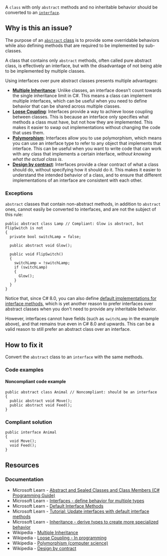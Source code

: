A `class` with only `abstract` methods and no inheritable behavior should be converted to an [`interface`](https://learn.microsoft.com/en-us/dotnet/csharp/programming-guide/interfaces/).

## Why is this an issue?

The purpose of an [`abstract`
class](https://learn.microsoft.com/en-us/dotnet/csharp/programming-guide/classes-and-structs/abstract-and-sealed-classes-and-class-members) is to provide some overridable behaviors while also defining methods that are required to be implemented by sub-classes.

A class that contains only `abstract` methods, often called pure abstract class, is effectively an interface, but with the disadvantage
of not being able to be implemented by multiple classes.

Using interfaces over pure abstract classes presents multiple advantages:

- [**Multiple Inheritance**](https://en.wikipedia.org/wiki/Multiple_inheritance): Unlike classes, an interface doesn’t
  count towards the single inheritance limit in C#. This means a class can implement multiple interfaces, which can be useful when you need to define
  behavior that can be shared across multiple classes.
- [**Loose Coupling**](https://en.wikipedia.org/wiki/Loose_coupling#In_programming): Interfaces provide a way to achieve
  loose coupling between classes. This is because an interface only specifies what methods a class must have, but not how they are implemented. This
  makes it easier to swap out implementations without changing the code that uses them.
- [**Polymorphism**](https://en.wikipedia.org/wiki/Polymorphism_%28computer_science%29): Interfaces allow you to use
  polymorphism, which means you can use an interface type to refer to any object that implements that interface. This can be useful when you want to
  write code that can work with any class that implements a certain interface, *without knowing what the actual class is*.
- [**Design by contract**](https://en.wikipedia.org/wiki/Design_by_contract): Interfaces provide a clear contract of what
  a class should do, without specifying how it should do it. This makes it easier to understand the intended behavior of a class, and to ensure that
  different implementations of an interface are consistent with each other.

### Exceptions

`abstract` classes that contain non-abstract methods, in addition to `abstract` ones, cannot easily be converted to
interfaces, and are not the subject of this rule:

    public abstract class Lamp // Compliant: Glow is abstract, but FlipSwitch is not
    {
      private bool switchLamp = false;
    
      public abstract void Glow();
    
      public void FlipSwitch()
      {
        switchLamp = !switchLamp;
        if (switchLamp)
        {
          Glow();
        }
      }
    }

Notice that, since C# 8.0, you can also define [default implementations for
interface methods](https://learn.microsoft.com/en-us/dotnet/csharp/language-reference/proposals/csharp-8.0/default-interface-methods), which is yet another reason to prefer interfaces over abstract classes when you don’t need to provide any inheritable
behavior.

However, interfaces cannot have fields (such as `switchLamp` in the example above), and that remains true even in C# 8.0 and upwards.
This can be a valid reason to still prefer an abstract class over an interface.

## How to fix it

Convert the `abstract` class to an `interface` with the same methods.

### Code examples

#### Noncompliant code example

    public abstract class Animal // Noncompliant: should be an interface
    {
      public abstract void Move();
      public abstract void Feed();
    }

### Compliant solution

    public interface Animal
    {
      void Move();
      void Feed();
    }

## Resources

### Documentation

- Microsoft Learn - [Abstract
  and Sealed Classes and Class Members (C# Programming Guide)](https://learn.microsoft.com/en-us/dotnet/csharp/programming-guide/classes-and-structs/abstract-and-sealed-classes-and-class-members)
- Microsoft Learn - [Interfaces - define behavior for
  multiple types](https://learn.microsoft.com/en-us/dotnet/csharp/programming-guide/interfaces/)
- Microsoft Learn - [Default Interface
  Methods](https://learn.microsoft.com/en-us/dotnet/csharp/language-reference/proposals/csharp-8.0/default-interface-methods)
- Microsoft Learn - [Tutorial: Update
  interfaces with default interface methods](https://learn.microsoft.com/en-us/dotnet/csharp/advanced-topics/interface-implementation/default-interface-methods-versions)
- Microsoft Learn - [Inheritance - derive types
  to create more specialized behavior](https://learn.microsoft.com/en-us/dotnet/csharp/fundamentals/object-oriented/inheritance)
- Wikipedia - [Multiple Inheritance](https://en.wikipedia.org/wiki/Multiple_inheritance)
- Wikipedia - [Loose Coupling - In programming](https://en.wikipedia.org/wiki/Loose_coupling#In_programming)
- Wikipedia - [Polymorphism (computer science)](https://en.wikipedia.org/wiki/Polymorphism_%28computer_science%29)
- Wikipedia - [Design by contract](https://en.wikipedia.org/wiki/Design_by_contract)